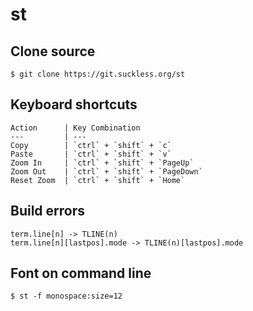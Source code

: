 st
==

## Clone source

```
$ git clone https://git.suckless.org/st
```

## Keyboard shortcuts

```
Action      | Key Combination
---         | ---
Copy        | `ctrl` + `shift` + `c`
Paste       | `ctrl` + `shift` + `v`
Zoom In     | `ctrl` + `shift` + `PageUp`
Zoom Out    | `ctrl` + `shift` + `PageDown`
Reset Zoom  | `ctrl` + `shift` + `Home`
```

## Build errors

```
term.line[n] -> TLINE(n)
term.line[n][lastpos].mode -> TLINE(n)[lastpos].mode
```

## Font on command line

```
$ st -f monospace:size=12
```
